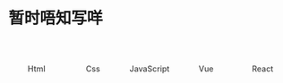 # 暂时唔知写咩

<div class="weapon">
    <a class="type" href="https://www.runoob.com/html/html-tutorial.html" target="_blank">
        <img src="/img/html.png" alt="">
        <p class="flow-wave">Html</p>
    </a>
    <a class="type" href="https://www.runoob.com/css/css-align.html" target="_blank">
        <img src="/img/css.png" alt="">
        <p class="flow-wave">Css</p>
    </a>
    <a class="type" href="https://developer.mozilla.org/zh-CN/" target="_blank">
        <img src="/img/js.png" alt="">
        <p class="flow-wave">JavaScript</p>
    </a>
    <a class="type" href="https://cn.vuejs.org/v2/guide/" target="_blank">
        <img src="/img/vue.png" alt="">
        <p class="flow-wave">Vue</p>
    </a>
    <a class="type" href="https://react.docschina.org/docs/getting-started.html" target="_blank">
        <img src="/img/react.png" alt="">
        <p class="flow-wave">React</p>
    </a>

</div>
<style>
    .weapon{
        display: flex;
        justify-content: space-between;
        flex-wrap: wrap;
        margin-top: 50px;
    }
    .type{
        font-weight: 500;
        width: 100px;
        text-decoration: none!important;    
        text-align: center;
        cursor: pointer;
        color:#444;
    }
    .type:hover img{
        animation:popIn 1.5s;
    }
    .type:hover .flow-wave{
        color:#ff0000;
    }
    @keyframes popIn {
        0% {
            transform: scale3d(0, 0, 0);
            opacity: 0;
        }
        20% {
            opacity: 1;
        }
        40% {
            animation-timing-function: cubic-bezier(0.47, 0, 0.745, 0.715);
            transform: scale3d(1.08, 1.08, 1.08);
        }
        60% {
            animation-timing-function: cubic-bezier(0.42, 0, 0.58, 1);
            transform: scale3d(1, 1, 1);
        }
        80% {
            animation-timing-function: cubic-bezier(0.42, 0, 0.58, 1);
            transform: scale3d(1.03, 1.03, 1.03);
        }
        100% {
            animation-timing-function: cubic-bezier(0.25, 0.46, 0.45, 0.94);
            transform: scale3d(1, 1, 1);
        }
}
</style>
